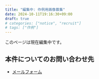 ```yaml
---
title: "編集中: 作例用画像募集"
date: 2024-10-11T19:16:30+09:00
draft: true
# categories: ["notice", "recruit"]
# tags: ["作例"]
---
```


このページは現在編集中です。

## 本件についてのお問い合わせ先

- [メールフォーム](https://t98.info/contact/)
